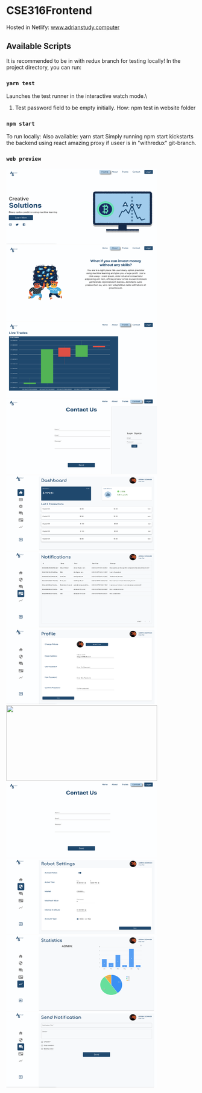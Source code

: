 
# CSE316Frontend
Hosted in Netlify: www.adrianstudy.computer


## Available Scripts

It is recommended to be in with redux branch for testing locally!
In the project directory, you can run:

### `yarn test` 

Launches the test runner in the interactive watch mode.\
1. Test password field to be empty initially. How: npm test in website folder

### `npm start`
To run locally: Also available: yarn start
Simply running npm start kickstarts the backend using react amazing proxy if useer is in "withredux" git-branch.

### `web preview`

<img src="/images/landing.png" width="400" height="200">
<img src="/images/about.png" width="400" height="200">
<img src="/images/trades.png" width="400" height="200">
<img src="/images/login.png" width="400" height="200">
<img src="/images/userdashboard.png" width="400" height="200">
<img src="/images/notifications.png" width="400" height="200">
<img src="/images/profile.png" width="400" height="200">
<img src="/images/admindashobard.png" width="400" height="200">
<img src="/images/contact.png" width="400" height="200">
<img src="/images/robot.png" width="400" height="200">
<img src="/images/statistics.png" width="400" height="200">
<img src="/images/adminnotification.png" width="400" height="200">

